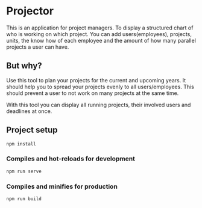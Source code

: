 # Projector

This is an application for project managers. To display a structured chart of who is working on which project.
You can add users(employees), projects, units, the know how of each employee and the amount of how many parallel projects a user can have.

## But why?

Use this tool to plan your projects for the current and upcoming years.
It should help you to spread your projects evenly to all users/employees.
This should prevent a user to not work on many projects at the same time.

With this tool you can display all running projects, their involved users and deadlines at once.

## Project setup
```
npm install
```

### Compiles and hot-reloads for development
```
npm run serve
```

### Compiles and minifies for production
```
npm run build
```
